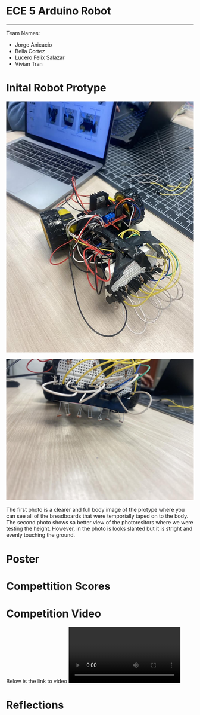 # ECE 5 Arduino Robot
---
Team Names: 

- Jorge Anicacio
- Bella Cortez
- Lucero Felix Salazar
- Vivian Tran


# Inital Robot Protype
![image](https://raw.githubusercontent.com/viviantran706/ECE5_Final_Project/main/IMG_0119.jpeg)

![image](https://raw.githubusercontent.com/viviantran706/ECE5_Final_Project/main/IMG_0120.jpeg)


The first photo is a clearer and full body image of the protype where you can see all of the breadboards that were temporially taped on to the body. The second photo shows sa better view of the photoresitors where we were testing the height. However, in the photo is looks slanted but it is stright and evenly touching the ground.


# Poster

# Compettition Scores

# Competition Video
Below is the link to video
![link](92bf02366de54bbeb7e7a6a0a7c013e8.MOV)
# Reflections 
